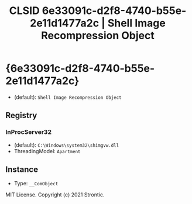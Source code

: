 ﻿---
title: "CLSID 6e33091c-d2f8-4740-b55e-2e11d1477a2c | Shell Image Recompression Object"
excerpt: What is COM-Object CLSID 6e33091c-d2f8-4740-b55e-2e11d1477a2c?
---

# {6e33091c-d2f8-4740-b55e-2e11d1477a2c}

* (default): `Shell Image Recompression Object`

## Registry


### InProcServer32

* (default): `C:\Windows\system32\shimgvw.dll`
* ThreadingModel: `Apartment`

## Instance

* Type: `__ComObject`

MIT License. Copyright (c) 2021 Strontic.


